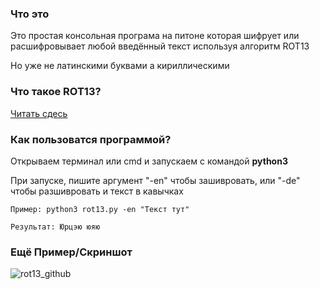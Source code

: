 ### Что это
Это простая консольная програма на питоне которая шифрует или расшифровывает любой введённый текст используя алгоритм ROT13

Но уже не латинскими буквами а кириллическими
### Что такое ROT13?
[Читать сдесь](https://ru.wikipedia.org/wiki/ROT13)

### Как пользоватся программой?
Открываем терминал или cmd и запускаем с командой **python3**

При запуске, пишите аргумент "-en" чтобы зашивровать, или "-de"
чтобы разшивровать и текст в кавычках

```
Пример: python3 rot13.py -en "Текст тут"

Результат: Юрцэю юяю
```

### Ещё Пример/Скриншот
![rot13_github](https://user-images.githubusercontent.com/78962948/225103909-ed24b719-a7cb-429d-bc63-39134f21754c.png)
